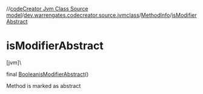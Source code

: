 //[codeCreator Jvm Class Source model](../../../index.md)/[dev.warrengates.codecreator.source.jvmclass](../index.md)/[MethodInfo](index.md)/[isModifierAbstract](is-modifier-abstract.md)

# isModifierAbstract

[jvm]\

final [Boolean](https://docs.oracle.com/javase/8/docs/api/java/lang/Boolean.html)[isModifierAbstract](is-modifier-abstract.md)()

Method is marked as abstract
